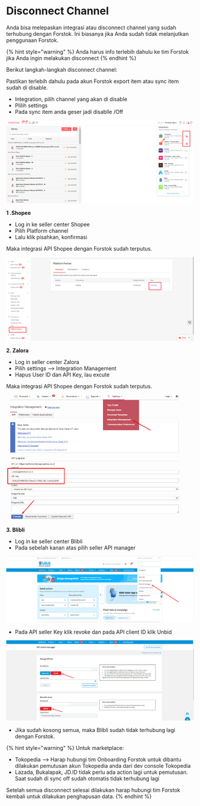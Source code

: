 # Disconnect Channel

Anda bisa melepaskan integrasi atau disconnect channel yang sudah terhubung dengan Forstok. Ini biasanya jika Anda sudah tidak melanjutkan penggunaan Forstok.

{% hint style="warning" %}
Anda harus info terlebih dahulu ke tim Forstok jika Anda ingin melakukan disconnect
{% endhint %}

Berikut langkah-langkah disconnect channel:

Pastikan terlebih dahulu  pada akun Forstok export item atau sync item sudah di disable.

* Integration, pilih channel yang akan di disable
* Plilih settings
* Pada sync item anda geser jadi disablle /Off

![](../../.gitbook/assets/image%20%28369%29.png)

**1 .Shopee**

* Log in ke seller center Shopee
* Pilih Platform channel
* Lalu klik pisahkan, konfirmasi

Maka integrasi API Shopee dengan Forstok sudah terputus.

![](../../.gitbook/assets/image%20%28367%29.png)

**2. Zalora**

* Log in seller center Zalora
* Pilih settings --&gt; Integration Management
* Hapus User ID dan API Key, lau excute

Maka integrasi API Shopee dengan Forstok sudah terputus.

![](../../.gitbook/assets/image%20%28368%29.png)

**3. Blibli**

* Log in ke seller center Blibli
* Pada sebelah kanan atas pilih seller API manager

![](../../.gitbook/assets/image%20%28399%29.png)

* Pada API seller Key klik revoke dan pada API client ID klik Unbid

![](../../.gitbook/assets/image%20%28398%29.png)

* Jika sudah kosong semua, maka Blibli sudah tidak terhubung lagi dengan Forstok.

{% hint style="warning" %}
Untuk marketplace:

* Tokopedia --&gt; Harap hubungi tim Onboarding Forstok untuk dibantu dilakukan pemutusan akun Tokopedia anda dari dev console Tokopedia
* Lazada, Bukalapak, JD.ID tidak perlu ada action lagi untuk pemutusan. Saat sudah di sync off sudah otomatis tidak terhubung lagi

Setelah semua disconnect selesai dilakukan harap hubungi tim Forstok kembali untuk dilakukan penghapusan data.
{% endhint %}




